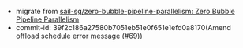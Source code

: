 - migrate from [sail-sg/zero-bubble-pipeline-parallelism: Zero Bubble Pipeline Parallelism](https://github.com/sail-sg/zero-bubble-pipeline-parallelism)
- commit-id: 39f2c186a27580b7051eb51e0f651e1efd0a8170(Amend offload schedule error message (#69))
